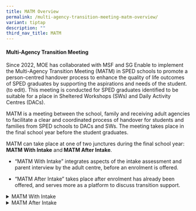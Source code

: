 ```yaml
---
title: MATM Overview
permalink: /multi-agency-transition-meeting-matm-overview/
variant: tiptap
description: ""
third_nav_title: MATM
---
```

<h4>Multi-Agency Transition Meeting</h4>
<p>Since 2022, MOE has collaborated with MSF and SG Enable to implement the
Multi-Agency Transition Meeting (MATM) in SPED schools to promote a person-centred
handover process to enhance the quality of life outcomes of SPED graduates
by supporting the aspirations and needs of the student. (to edit). This
meeting is conducted for SPED graduates identified to be suitable for a
place in Sheltered Workshops (SWs) and Daily Activity Centres (DACs).</p>
<p>MATM is a meeting between the school, family and receiving adult agencies
to facilitate a clear and coordinated process of handover for students
and families from SPED schools to DACs and SWs. The meeting takes place
in the final school year before the student graduates.</p>
<p>MATM can take place at one of two junctures during the final school year: <strong>MATM With Intake</strong> and<strong> MATM After Intake</strong>.</p>
<ul data-tight="true" class="tight">
<li>
<p>“MATM With Intake” integrates aspects of the intake assessment and parent
interview by the adult centre, before an enrolment is offered.</p>
</li>
<li>
<p>“MATM After Intake” takes place after enrolment has already been offered,
and serves more as a platform to discuss transition support. &nbsp;&nbsp;</p>
</li>
</ul>
<div data-type="detailGroup" class="isomer-accordion isomer-accordion-white">
<details class="isomer-details">
<summary>MATM With Intake</summary>
<div data-type="detailsContent" class="isomer-details-content">
<p>MATM is conducted with Intake Assessment and Family Interview process
before an enrolment is offered to the student.</p>
<p></p>
<p><strong>Key Features &amp; Benefits</strong>
<br>MATM With Intake allows adult centres to gain more holistic understanding
of the student and family to:</p>
<p></p>
<ul data-tight="true" class="tight">
<li>
<p>Support assessment suitability for enrolment, and</p>
</li>
<li>
<p>Plan for appropriate programmes and supports to meet his/her needs and
aspirations</p>
<p></p>
</li>
</ul>
<p>MATM agenda integrates aspects of intake assessment and interview process
by seeking information required about the student and from the family through:</p>
<p></p>
<ul data-tight="true" class="tight">
<li>
<p>Student’s sharing</p>
</li>
<li>
<p>School’s sharing</p>
</li>
<li>
<p>Family’s sharing</p>
</li>
</ul>
<p></p>
<p>The remaining intake assessment and/or family interview can be arranged
to take place after MATM, either within the same day or on a different
day.</p>
<p></p>
<p><strong>Suitable For</strong>
<br>Students and families who require significant support and may find it
challenging to participate in a direct assessment and interview format
by adult centres. &nbsp;<em>&nbsp;</em>
</p>
</div>
</details>
<details class="isomer-details">
<summary>MATM After Intake</summary>
<div data-type="detailsContent" class="isomer-details-content">
<p>MATM is conducted after completion of the intake and interview process
have already taken place, and with an enrolment already being offered by
an adult centre. &nbsp;</p>
<p></p>
<p><strong>Key Features &amp; Benefits</strong>
<br>MATM After Intake allows adult centres to gain more holistic understanding
of the student and family to:</p>
<ul data-tight="true" class="tight">
<li>
<p>Plan for appropriate programmes and supports to meet his/her needs and
aspirations</p>
</li>
<li>
<p>Discuss and plan for seamless transition support during a structured,
dedicated time</p>
</li>
</ul>
<p></p>
<p><strong>Suitable For</strong>
<br>Students and families who are able to participate fairly independently
in a direct assessment and interview format.</p>
</div>
</details>
</div>
<p></p>
<p></p>
<p></p>